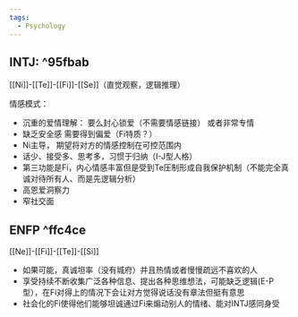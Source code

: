```yaml
---
tags:
  - Psychology
---
```

## INTJ: ^95fbab

[[Ni]]-[[Te]]-[[Fi]]-[[Se]]（直觉观察，逻辑推理）

情感模式：
* 沉重的爱情理解： 要么封心锁爱（不需要情感链接） 或者非常专情
* 缺乏安全感 需要得到偏爱（Fi特质？）
* Ni主导， 期望将对方的情感控制在可控范围内
* 话少、接受多、思考多，习惯于归纳（I-J型人格）
* 第三功能是Fi，内心情感丰富但是受到Te压制形成自我保护机制（不能完全真诚对待所有人、而是先逻辑分析）
* 高恩爱洞察力
* 窄社交面

## ENFP ^ffc4ce
[[Ne]]-[[Fi]]-[[Te]]-[[Si]]
* 如果可能，真诚坦率（没有城府）并且热情或者慢慢疏远不喜欢的人
* 享受持续不断收集广泛各种信息、提出各种思维想法，可能缺乏逻辑(E-P型），在Fi对得上的情况下会让对方觉得说话没有章法但挺有意思
* 社会化的Fi使得他们能够坦诚通过Fi来煽动别人的情绪、能对INTJ感同身受